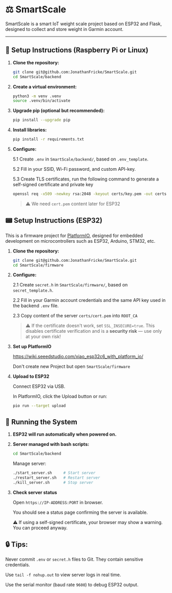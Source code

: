 # ⚖️ SmartScale

SmartScale is a smart IoT weight scale project based on ESP32 and Flask, designed to collect and store weight in Garmin account.

---

## 🔧 Setup Instructions (Raspberry Pi or Linux)

1. **Clone the repository:**

   ```bash
   git clone git@github.com:JonathanFricke/SmartScale.git
   cd SmartScale/backend
   ```

2. **Create a virtual environment:**
   ```bash
   python3 -m venv .venv
   source .venv/bin/activate
   ```

3. **Upgrade pip (optional but recommended):**
	```bash
	pip install --upgrade pip
	```

4. **Install libraries:**
	```bash
	pip install -r requirements.txt
	```


5. **Configure:**

	5.1 Create `.env` in `SmartScale/backend/`, based on `.env_template`.

	5.2 Fill in your SSID, Wi-Fi password, and custom API-key.

	5.3 Create TLS certificates, run the following command to generate a self-signed certificate and private key

	```bash
	openssl req -x509 -newkey rsa:2048 -keyout certs/key.pem -out certs/cert.pem -days 3650 -nodes -subj "/CN=localhost"
	```

	>⚠️ We need `cert.pem` content later for ESP32


## 📟 Setup Instructions (ESP32)
This is a firmware project for [PlatformIO](https://platformio.org/), designed for embedded development on microcontrollers such as ESP32, Arduino, STM32, etc.

1. **Clone the repository:**

   ```bash
   git clone git@github.com:JonathanFricke/SmartScale.git
   cd SmartScale/firmware
   ```

2. **Configure:**

	2.1 Create `secret.h` in `SmartScale/firmware/`, based on `secret_template.h`.

	2.2 Fill in your Garmin account credentials and the same API key used in the backend `.env` file.

	2.3 Copy content of the server `certs/cert.pem` into `ROOT_CA`

	> ⚠️ If the certificate doesn't work, set `SSL_INSECURE=true`. This disables certificate verification and is a **security risk** — use only at your own risk!


3. **Set up PlatformIO**

	https://wiki.seeedstudio.com/xiao_esp32c6_with_platform_io/

	Don't create new Project but open ```SmartScale/firmware```

4. **Upload to ESP32**

	Connect ESP32 via USB.

	In PlatformIO, click the Upload button or run:

	```bash
	pio run --target upload
	```

## 🚀 Running the System
1. **ESP32 will run automatically when powered on.**

2. **Server managed with bash scripts:**

	```bash
	cd SmartScale/backend
	```
	Manage server:
	```bash
	./start_server.sh     # Start server
	./restart_server.sh   # Restart server
	./kill_server.sh      # Stop server
	```

3. **Check server status**

	Open ```https://IP-ADDRESS:PORT``` in browser.

	You should see a status page confirming the server is available.

	⚠️ If using a self-signed certificate, your browser may show a warning. You can proceed anyway.


## 🔒 Tips: ##
 Never commit `.env` or `secret.h` files to Git. They contain sensitive credentials.

 Use `tail -f nohup.out` to view server logs in real time.

 Use the serial monitor (baud rate `9600`) to debug ESP32 output.



<!-- 3. **(Alternative) Install Miniconda**
   Download and install from:
   https://www.anaconda.com/docs/getting-started/miniconda/install

2. **Create and activate a new Conda environment:**

   ```bash
   conda create -n smartscale python=3 pip
   conda activate smartscale -->


<!-- Use [pre-commit](https://pre-commit.com) for automated checks.

```bash
pip install pre-commit
pip install detect-secrets
pip install --upgrade identify
```
```bash
detect-secrets scan > .secrets.baseline
```
```bash
pre-commit install
```

Test with:

```bash
pre-commit run --all-files
```

If ```detect screts``` fails, change .secrets.baseline format to ```UTF-8```. -->
